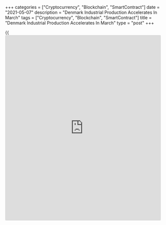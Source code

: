 +++
categories = ["Cryptocurrency", "Blockchain", "SmartContract"]
date = "2021-05-07"
description = "Denmark Industrial Production Accelerates In March"
tags = ["Cryptocurrency", "Blockchain", "SmartContract"]
title = "Denmark Industrial Production Accelerates In March"
type = "post"
+++

{{<iframe id="large-banner" src="https://www.bounty.group/#slide=1.0" width="100%" height="600" scrolling="no" style="border: 0px solid rgb(216, 221, 230); border-radius: 3px;">}}

Denmark's industrial production accelerated in March, figures from
Statistics Denmark showed on Friday.

Industrial production grew a seasonally adjusted 5.0 percent month-on-
month in March, after a 2.1 percent drop in February. In January, output
had increased 2.3 percent.

Production of plastic, glass and concrete industry increased the most by
14.3 percent monthly in April. Production of textile and leather
industry, and furniture and other industries increased by 8.2 percent
and 7.9 percent, respectively.

The industrial turnover rose 6.0 monthly in March.

In the first quarter, industrial production gained 6.0 percent
quarterly.

For comments and feedback [contact](https://www.playgroundfx.com/contact/): editorial@rtt[news](https://www.letsplayfx.com/blog/forex-news-website/).com

[Economic News][1]

 **What parts of the world are seeing the best (and worst) economic
performances lately? Click[here][2] to check out our [Econ Scorecard][2]
and find out! See up-to-the-moment [ranking](https://www.playgroundfx.com/blog/crypto-exchange-ranking/)s for the best and worst
performers in [GDP][3], [unemployment rate][4], [inflation][5] and much
more.**

   1. www.rtt[news](https://www.letsplayfx.com/blog/forex-news-website/).com/Content/EconomicNews.aspx
   2. www.rtt[news](https://www.letsplayfx.com/blog/forex-news-website/).com/economic-scorecard/world-rank/unemployment-rate/highest-performance.aspx
   3. www.rtt[news](https://www.letsplayfx.com/blog/forex-news-website/).com/economic-scorecard/world-rank/GDP/highest-performance.aspx
   4. www.rtt[news](https://www.letsplayfx.com/blog/forex-news-website/).com/economic-scorecard/world-rank/unemployment-rate/lowest-performance.aspx
   5. www.rtt[news](https://www.letsplayfx.com/blog/forex-news-website/).com/economic-scorecard/world-rank/CPI/highest-performance.aspx